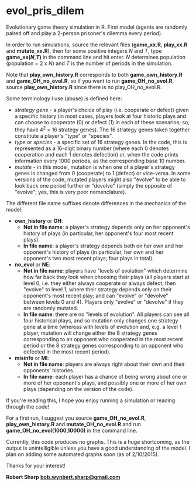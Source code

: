 # evol_pris_dilem
Evolutionary game theory simulation in R. First model (agents are randomly paired off and play a 2-person prisoner's dilemma every period).

In order to run simulations, source the relevant files (**game_xx.R**, **play_xx.R** and **mutate_xx.R**), then for some positive integers *N* and *T*, type **game_xx(*N*,*T*)** in the command line and hit enter. *N* determines population (population = 2 x *N*) and *T* is the number of periods in the simulation.

Note that **play_own_history.R** corresponds to both **game_own_history.R** and **game_OH_no_evol.R**, so if you want to run **game_OH_no_evol.R**, source **play_own_history.R** since there is no play_OH_no_evol.R.

Some terminology I use (abuse) is defined here:
* *strategy gene* - a player's choice of play (i.e. cooperate or defect) given a specific history (in most cases, players look at four historic plays and can choose to cooperate (0) or defect (1) in each of these scenarios; so, they have 4<sup>2</sup> = 16 strategy genes). The 16 strategy genes taken together constitute a player's "type" or "species".
* *type* or *species* - a specific set of 16 strategy genes. In the code, this is represented as a 16-digit binary number (where each 0 denotes cooperation and each 1 denotes defection) or, when the code prints information every 1000 periods, as the corresponding base 10 number.
* *mutate* - in this model, mutation is when one of a player's strategy genes is changed from 0 (cooperate) to 1 (defect) or vice-versa. In some versions of the code, mutated players might also "evolve" to be able to look back one period further or "devolve" (simply the opposite of "evolve"; yes, this is very poor nomenclature).

The different file name suffixes denote differences in the mechanics of the model:
* **own_history** or **OH**:
  * **Not in file name**: a player's strategy depends only on her opponent's history of plays (in particular, her opponent's four most recent plays).
  * **In file name**: a player's strategy depends both on her own and her opponent's history of plays (in particular, her own and her opponent's two most recent plays; four plays in total).
* **no_evol** or **NE**:
  * **Not in file name**: players have "levels of evolution" which determine how far back they look when choosing their plays (all players start at level 0, i.e. they either always cooperate or always defect; then "evolve" to level 1, where their strategy depends only on their opponent's most recent play; and can "evolve" or "devolve" between levels 0 and 4). Players only "evolve" or "devolve" if they are randomly mutated.
  * **In file name**: there are no "levels of evolution". All players can see all four historical plays, and so mutation only changes one strategy gene at a time (whereas with levels of evolution and, e.g. a level 1 player, mutation will change either the 8 strategy genes corresponding to an opponent who cooperated in the most recent period or the 8 strategy genes corresponding to an opponent who defected in the most recent period).
* **misinfo** or **MI**:
  * **Not in file name**: players are always right about their own and their opponents' histories.
  * **In file name**: each player has a chance of being wrong about one or more of her opponent's plays, and possibly one or more of her own plays (depending on the version of the code).

If you're reading this, I hope you enjoy running a simulation or reading through the code!

For a first run, I suggest you source **game_OH_no_evol.R**, **play_own_history.R** and **mutate_OH_no_evol.R** and run **game_OH_no_evol(1000,10000)** in the command line.

Currently, this code produces no graphs. This is a huge shortcoming, as the output is unintelligible unless you have a good understanding of the model. I plan on adding some automated graphs soon (as of 2/10/2015).

Thanks for your interest!

**Robert Sharp**
**bob.wynbert.sharp@gmail.com**

